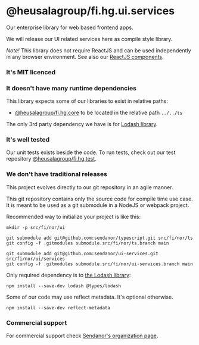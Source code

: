 # @heusalagroup/fi.hg.ui.services

Our enterprise library for web based frontend apps.

We will release our UI related services here as compile style library.

*Note!* This library does not require ReactJS and can be used independently in any browser environment. See also our [ReactJS components](https://github.com/heusalagroup/fi.hg.ui.components).

### It's MIT licenced

### It doesn't have many runtime dependencies

This library expects some of our libraries to exist in relative paths:

 * [@heusalagroup/fi.hg.core](https://github.com/heusalagroup/fi.hg.core) to be located in the relative path `../../ts`

The only 3rd party dependency we have is for [Lodash library](https://lodash.com/).

### It's well tested

Our unit tests exists beside the code. To run tests, check out our test repository [@heusalagroup/fi.hg.test](https://github.com/heusalagroup/fi.hg.test).

### We don't have traditional releases

This project evolves directly to our git repository in an agile manner.

This git repository contains only the source code for compile time use case. It is meant to be used as a git submodule 
in a NodeJS or webpack project.

Recommended way to initialize your project is like this:

```
mkdir -p src/fi/nor/ui

git submodule add git@github.com:sendanor/typescript.git src/fi/nor/ts
git config -f .gitmodules submodule.src/fi/nor/ts.branch main

git submodule add git@github.com:sendanor/ui-services.git src/fi/nor/ui/services
git config -f .gitmodules submodule.src/fi/nor/ui-services.branch main
```

Only required dependency is to [the Lodash library](https://lodash.com/):

```
npm install --save-dev lodash @types/lodash
```

Some of our code may use reflect metadata. It's optional otherwise.

```
npm install --save-dev reflect-metadata
```

### Commercial support

For commercial support check [Sendanor's organization page](https://github.com/sendanor).

